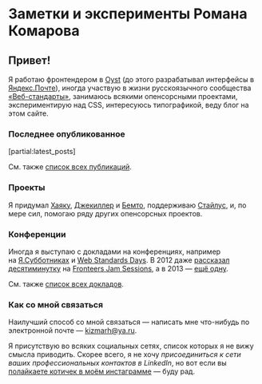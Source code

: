 # Заметки и эксперименты Романа Комарова

## Привет!

Я работаю фронтендером в [Oyst](http://www.oyst.com) (до этого разрабатывал интерфейсы в [Яндекс.Почте](https://mail.yandex.ru/)), иногда участвую в жизни русскоязычного сообщества [«Веб-стандарты»](http://web-standards.ru/), занимаюсь всякими опенсорсными проектами, экспериментирую над CSS, интересуюсь типографикой, веду блог на этом сайте.


### Последнее опубликованное

[partial:latest_posts]

См. также [список всех публикаций](everything/).


### Проекты

Я придумал [Хаяку](http://hayakubundle.com), [Джекиллер](gh:shower/jekyller) и [Бемто](gh:kizu/bemto), поддерживаю [Стайлус](gh:stylus/stylus), и, по мере сил, помогаю ряду других опенсорсных проектов.


### Конференции

Иногда я выступаю с докладами на конференциях, например на [Я.Субботниках](https://tech.yandex.ru/people/377/) и [Web Standards Days](http://webstandardsdays.ru). В 2012 даже [рассказал десятиминутку](http://vimeo.com/51897358) на [Fronteers Jam Sessions](http://fronteers.nl/congres/2012/jam-session), а в 2013 — [ещё одну](https://fronteers.nl/congres/2013/jam-session/dont-look-into-the-source).

См. также [список всех докладов](talks/).

### Как со мной связаться

Наилучший способ со мной связаться — написать мне что-нибудь по электронной почте — [kizmarh@ya.ru](mailto:kizmarh@ya.ru).

Я присутствую во всяких социальных сетях, список которых я не вижу смысла приводить. Скорее всего, я не хочу _присоединиться к сети ваших профессиональных контактов в LinkedIn_, но вот если вы [полайкаете котичек в моём инстаграмме](https://instagram.com/ki_zu) — буду рад.
